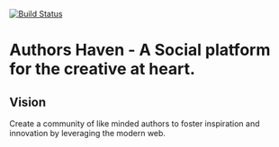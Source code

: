 [![Build Status](https://travis-ci.org/andela/coding-geeks-ah-frontend.svg?branch=develop)](https://travis-ci.org/andela/coding-geeks-ah-frontend)

# Authors Haven - A Social platform for the creative at heart.

## Vision

Create a community of like minded authors to foster inspiration and innovation
by leveraging the modern web.

